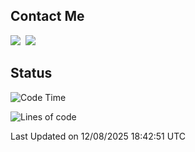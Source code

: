 ## Contact Me
<a href="https://instagram.com/_hongrok"><img src="https://img.shields.io/badge/Instagram-E4405F?style=for-the-badge&logo=Instagram&logoColor=white"/></a>&nbsp;
<img src="https://img.shields.io/badge/HongRok @hlog2e-5865F2?style=for-the-badge&logo=Discord&logoColor=white"/>&nbsp;

## Status

<!--START_SECTION:waka-->
![Code Time](http://img.shields.io/badge/Code%20Time-1%2C001%20hrs%2052%20mins-blue)

![Lines of code](https://img.shields.io/badge/From%20Hello%20World%20I%27ve%20Written-722.1%20thousand%20lines%20of%20code-blue)


 Last Updated on 12/08/2025 18:42:51 UTC
<!--END_SECTION:waka-->
